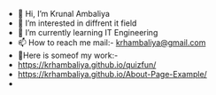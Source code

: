 - 👋 Hi, I’m Krunal Ambaliya
- 👀 I’m interested in diffrent it field
- 🌱 I’m currently learning IT Engineering
- 📫 How to reach me mail:- krhambaliya@gmail.com
- 📖Here is someof my work:-
-    https://krhambaliya.github.io/quizfun/
-    https://krhambaliya.github.io/About-Page-Example/
- 

<!---
krhambaliya/krhambaliya is a ✨ special ✨ repository because its `README.md` (this file) appears on your GitHub profile.
You can click the Preview link to take a look at your changes.
--->

